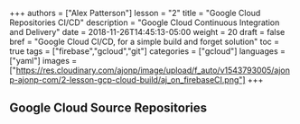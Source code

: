 +++
authors = ["Alex Patterson"]
lesson = "2"
title = "Google Cloud Repositories CI/CD"
description = "Google Cloud Continuous Integration and Delivery"
date = 2018-11-26T14:45:13-05:00
weight = 20
draft = false
bref = "Google Cloud CI/CD, for a simple build and forget solution"
toc = true
tags = ["firebase","gcloud","git"]
categories = ["gcloud"]
languages = ["yaml"]
images = ["https://res.cloudinary.com/ajonp/image/upload/f_auto/v1543793005/ajonp-ajonp-com/2-lesson-gcp-cloud-build/aj_on_firebaseCI.png"]
+++


## Google Cloud Source Repositories
